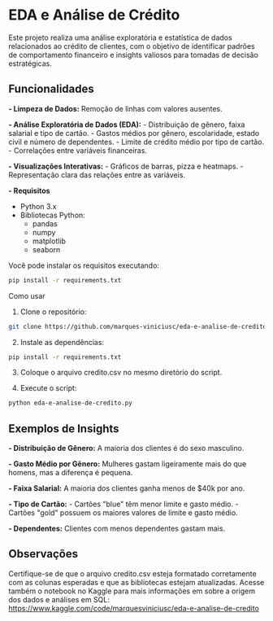 # EDA e Análise de Crédito

Este projeto realiza uma análise exploratória e estatística de dados relacionados ao crédito de clientes, com o objetivo de identificar padrões de comportamento financeiro e insights valiosos para tomadas de decisão estratégicas.

## Funcionalidades
**- Limpeza de Dados:** Remoção de linhas com valores ausentes.

**- Análise Exploratória de Dados (EDA):**
    - Distribuição de gênero, faixa salarial e tipo de cartão.
    - Gastos médios por gênero, escolaridade, estado civil e número de dependentes.
    - Limite de crédito médio por tipo de cartão.
    - Correlações entre variáveis financeiras.
    
**- Visualizações Interativas:**
    - Gráficos de barras, pizza e heatmaps.
    - Representação clara das relações entre as variáveis.
    
**- Requisitos**
- Python 3.x
- Bibliotecas Python:
    - pandas
    - numpy
    - matplotlib
    - seaborn

Você pode instalar os requisitos executando:

```bash
pip install -r requirements.txt
```
Como usar
1. Clone o repositório:
```bash
git clone https://github.com/marques-viniciusc/eda-e-analise-de-credito
```
2. Instale as dependências:
```bash
pip install -r requirements.txt
````

3. Coloque o arquivo credito.csv no mesmo diretório do script.

4. Execute o script:
```bash
python eda-e-analise-de-credito.py
```

## Exemplos de Insights

**- Distribuição de Gênero:** A maioria dos clientes é do sexo masculino.

**- Gasto Médio por Gênero:** Mulheres gastam ligeiramente mais do que homens, mas a diferença é pequena.

**- Faixa Salarial:** A maioria dos clientes ganha menos de $40k por ano.

**- Tipo de Cartão:**
    - Cartões "blue" têm menor limite e gasto médio.
    - Cartões "gold" possuem os maiores valores de limite e gasto médio.
    
**- Dependentes:** Clientes com menos dependentes gastam mais.

## Observações
Certifique-se de que o arquivo credito.csv esteja formatado corretamente com as colunas esperadas e que as bibliotecas estejam atualizadas.
Acesse também o notebook no Kaggle para mais informações em sobre a origem dos dados e análises em SQL: https://www.kaggle.com/code/marquesviniciusc/eda-e-analise-de-credito
